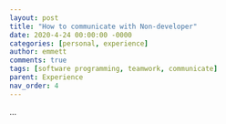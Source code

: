 ```yaml
---
layout: post
title: "How to communicate with Non-developer"
date: 2020-4-24 00:00:00 -0000
categories: [personal, experience]
author: emmett
comments: true
tags: [software programming, teamwork, communicate]
parent: Experience
nav_order: 4
---
```

...